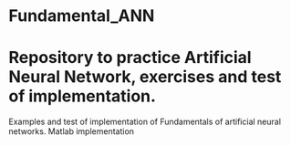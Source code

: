 # Fundamental_ANN
Repository to practice Artificial Neural Network, exercises and test of implementation.
=======
Examples and test of implementation of Fundamentals of artificial neural networks. Matlab implementation

